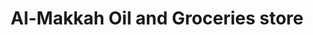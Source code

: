 ---
title: "Al-Makkah Oil and Groceries store"
url: /karachi/al-makkah-oil-and-groceries-store/
shop: Dorfladen
---